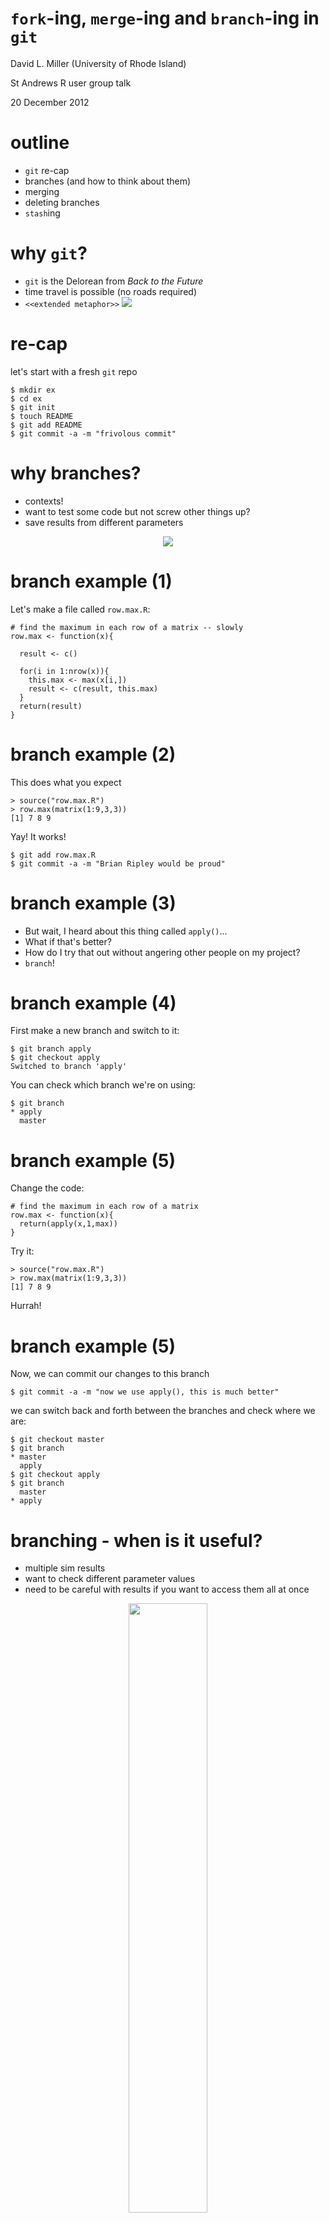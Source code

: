 `fork`-ing, `merge`-ing and `branch`-ing in `git`
=================================================

David L. Miller (University of Rhode Island)

St Andrews R user group talk

20 December 2012

# outline

 * `git` re-cap
 * branches (and how to think about them)
 * merging
 * deleting branches
 * `stash`ing

# why `git`?

 * `git` is the Delorean from *Back to the Future*
 * time travel is possible (no roads required)
 * `<<extended metaphor>>`
![](delorean.jpg)

# re-cap
 let's start with a fresh `git` repo

```
$ mkdir ex
$ cd ex
$ git init
$ touch README
$ git add README
$ git commit -a -m "frivolous commit"
```

# why branches?
 - contexts!
 - want to test some code but not screw other things up?
 - save results from different parameters
 <div align="center"><img src="doc.jpeg"></div>

# branch example (1)

Let's make a file called `row.max.R`:

```
# find the maximum in each row of a matrix -- slowly
row.max <- function(x){

  result <- c()

  for(i in 1:nrow(x)){
    this.max <- max(x[i,])
    result <- c(result, this.max)
  }
  return(result)
}
```


# branch example (2)

This does what you expect

```
> source("row.max.R")
> row.max(matrix(1:9,3,3))
[1] 7 8 9
```

Yay! It works!

```
$ git add row.max.R
$ git commit -a -m "Brian Ripley would be proud"
```

# branch example (3)

 * But wait, I heard about this thing called `apply()`...
 * What if that's better?
 * How do I try that out without angering other people on my project?
 * `branch`!

# branch example (4)

First make a new branch and switch to it:

```
$ git branch apply
$ git checkout apply
Switched to branch 'apply'
```

You can check which branch we're on using:

```
$ git branch
* apply
  master
```

# branch example (5)

Change the code:

```
# find the maximum in each row of a matrix
row.max <- function(x){
  return(apply(x,1,max))
}
```

Try it:

```
> source("row.max.R")
> row.max(matrix(1:9,3,3))
[1] 7 8 9
```

Hurrah!


# branch example (5)

Now, we can commit our changes to this branch

```
$ git commit -a -m "now we use apply(), this is much better"
```

we can switch back and forth between the branches and check where we are:

```
$ git checkout master
$ git branch
* master
  apply
$ git checkout apply
$ git branch
  master
* apply
```

# branching - when is it useful?
 * multiple sim results
 * want to check different parameter values
 * need to be careful with results if you want to access them all at once
 <div align="center"><img src="still-of-christopher-lloyd-in-back-to-the-future-part-ii.jpg" height=50%></div>

# I started this, but I hate it

nuke everything that's not committed

```
$ git reset --hard HEAD
```

(this works anytime, but be careful!)

# merging -- very easy
 say we prefer `apply`, how do we make that our new `master`?

```
$ git checkout apply
$ git merge --strategy=ours master
$ git checkout master
$ git merge apply
```

# merging -- easy

 if changes are disjoint we *fast-forward*

```
$ git commit -a -m "some changes"
$ git checkout master
$ git merge apply
```


# merging -- hard

what if there were other changes?



# deleting branches

 To remove a local branch from your machine:

```
git branch -d the_local_branch
```

<div align="center"><img src="Lot65_bttf_marty_dave_linda_photo.jpg" height=50%></div>


# remember: all changes are local

 push your new branch back to github

```
$ git push origin apply
```

 remove a remote branch:

```
git push origin :the_remote_branch
```


# forking

 * instead of branching, if you don't have write access
 * "fork it"
 * copies repo to your github repos
 * then use a "pull request" to merge
 * all handled by github


# `git stash` for quick storage

 * working on something
 * need to do something else but don't want to commit
 * `stash` then come back to it
 * `HEAD` goes back to the last commit

# `stash` example

```
$ git stash save "work in progress"
# work on something else
$ git commit -a -m "fixed!"
$ git stash pop
# back to where we were
```


# end

<div class="background"><img src="back-to-the-future-DeLorean.jpg" width=100%></div>



